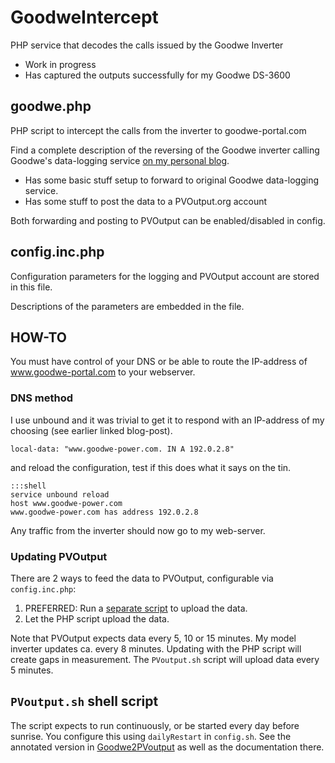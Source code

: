 # GoodweIntercept

PHP service that decodes the calls issued by the Goodwe Inverter

* Work in progress
* Has captured the outputs successfully for my Goodwe DS-3600

## goodwe.php

PHP script to intercept the calls from the inverter to goodwe-portal.com

Find a complete description of the reversing of the Goodwe inverter calling Goodwe's data-logging service [on my personal blog](https://brnrd.eu/misc/2019-03-23/killing-the-internet-of-shit.html).

* Has some basic stuff setup to forward to original Goodwe data-logging service.
* Has some stuff to post the data to a PVOutput.org account

Both forwarding and posting to PVOutput can be enabled/disabled in config.

## config.inc.php

Configuration parameters for the logging and PVOutput account are stored in this file.

Descriptions of the parameters are embedded in the file.

## HOW-TO

You must have control of your DNS or be able to route the IP-address of www.goodwe-portal.com to your webserver.

### DNS method

I use unbound and it was trivial to get it to respond with an IP-address of my choosing (see earlier linked blog-post).

    local-data: "www.goodwe-power.com. IN A 192.0.2.8"

and reload the configuration, test if this does what it says on the tin.

    :::shell
    service unbound reload
    host www.goodwe-power.com
    www.goodwe-power.com has address 192.0.2.8

Any traffic from the inverter should now go to my web-server.

### Updating PVOutput

There are 2 ways to feed the data to PVOutput, configurable via `config.inc.php`:

1. PREFERRED: Run a [separate script](PVoutput.sh) to upload the data.
2. Let the PHP script upload the data.

Note that PVOutput expects data every 5, 10 or 15 minutes. My model inverter updates ca. every 8 minutes. Updating with the PHP script will create gaps in measurement. The `PVoutput.sh` script will upload data every 5 minutes.

## `PVoutput.sh` shell script

The script expects to run continuously, or be started every day before sunrise. You configure this using `dailyRestart` in `config.sh`. See the annotated version in [Goodwe2PVoutput](../Goodwe2PVoutput/config.sh) as well as the documentation there.
